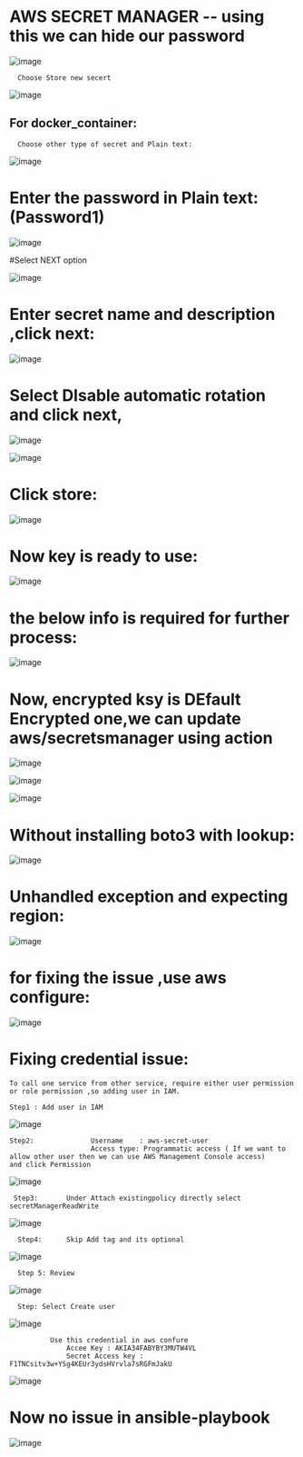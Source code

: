 # AWS SECRET MANAGER -- using this we can hide our password

![image](https://user-images.githubusercontent.com/54719289/107636983-78f13c80-6c93-11eb-80fc-11bd2f03b011.png)

      Choose Store new secert

![image](https://user-images.githubusercontent.com/54719289/107637120-a4742700-6c93-11eb-9de2-95788ca052fa.png)

## For docker_container:

      Choose other type of secret and Plain text:

![image](https://user-images.githubusercontent.com/54719289/107637231-ce2d4e00-6c93-11eb-93b5-101b19e6a0aa.png)

# Enter the password in Plain text: (Password1)

![image](https://user-images.githubusercontent.com/54719289/107637391-1482ad00-6c94-11eb-9e44-a4e8bd1c03a5.png)

#Select NEXT option


![image](https://user-images.githubusercontent.com/54719289/107641591-cffa1000-6c99-11eb-8cbe-98888aa2f353.png)


# Enter secret name and description ,click next:

![image](https://user-images.githubusercontent.com/54719289/107641877-2b2c0280-6c9a-11eb-8134-4dfdcd722e6e.png)

# Select DIsable automatic rotation and click next,

![image](https://user-images.githubusercontent.com/54719289/107642078-66c6cc80-6c9a-11eb-8715-23697411481f.png)


![image](https://user-images.githubusercontent.com/54719289/107642393-d50b8f00-6c9a-11eb-85ee-9c9408bf834d.png)


# Click store:


![image](https://user-images.githubusercontent.com/54719289/107642440-e5bc0500-6c9a-11eb-900a-14bbb7b3d183.png)


# Now key is ready  to use:


![image](https://user-images.githubusercontent.com/54719289/107642647-29167380-6c9b-11eb-9e91-81c1ec90cd53.png)


# the below info is required for further process:

![image](https://user-images.githubusercontent.com/54719289/107642875-7266c300-6c9b-11eb-8654-1a1130f6afdc.png)


# Now, encrypted ksy is DEfault Encrypted one,we can update aws/secretsmanager using action

![image](https://user-images.githubusercontent.com/54719289/107643395-16506e80-6c9c-11eb-9efc-9bb8dbcd7ea1.png)


![image](https://user-images.githubusercontent.com/54719289/107643578-56175600-6c9c-11eb-9d2d-703b2ecfbb5f.png)

![image](https://user-images.githubusercontent.com/54719289/107643628-692a2600-6c9c-11eb-82f0-d68dd58817a0.png)


# Without installing boto3 with lookup:

![image](https://user-images.githubusercontent.com/54719289/107645152-5ca6cd00-6c9e-11eb-98ba-1024e5ca96bd.png)

# Unhandled exception and expecting region:

![image](https://user-images.githubusercontent.com/54719289/107645810-3170ad80-6c9f-11eb-9060-801ac8253201.png)

# for fixing the issue ,use aws configure:

![image](https://user-images.githubusercontent.com/54719289/107646128-9e844300-6c9f-11eb-83ae-c2719d930bf7.png)


# Fixing credential issue:

    To call one service from other service, require either user permission or role permission ,so adding user in IAM.
    
    Step1 : Add user in IAM

![image](https://user-images.githubusercontent.com/54719289/107648496-67fbf780-6ca2-11eb-8258-71e4788fdf07.png)

    Step2:              Username    : aws-secret-user 
                        Access type: Programmatic access ( If we want to allow other user then we can use AWS Management Console access)
    and click Permission
    
![image](https://user-images.githubusercontent.com/54719289/107649209-3c2d4180-6ca3-11eb-8ea1-7a46ef32ec6d.png)


     Step3:       Under Attach existingpolicy directly select secretManagerReadWrite
     
![image](https://user-images.githubusercontent.com/54719289/107649741-c675a580-6ca3-11eb-8453-974cc131684a.png)


      Step4:      Skip Add tag and its optional
      
 ![image](https://user-images.githubusercontent.com/54719289/107650333-62071600-6ca4-11eb-8fb4-47ee5436e097.png)


      Step 5: Review
      
  ![image](https://user-images.githubusercontent.com/54719289/107650416-79460380-6ca4-11eb-9a71-8b725f18c621.png)


      Step: Select Create user
      
  ![image](https://user-images.githubusercontent.com/54719289/107650522-94b10e80-6ca4-11eb-8a04-fd54b5cf407c.png)
  
              Use this credential in aws confure
                  Accee Key : AKIA34FABYBY3MUTW4VL
                  Secret Access key :  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
                  
  ![image](https://user-images.githubusercontent.com/54719289/107651435-844d6380-6ca5-11eb-875a-ea75903fc6ad.png)


# Now no issue in ansible-playbook

![image](https://user-images.githubusercontent.com/54719289/107651604-b3fc6b80-6ca5-11eb-91a3-3525f1a72d8c.png)

                  
  

                        
      
  


